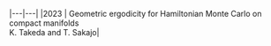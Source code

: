
|---|---|
|2023 | Geometric ergodicity for Hamiltonian Monte Carlo on compact manifolds <br> K. Takeda and T. Sakajo|
